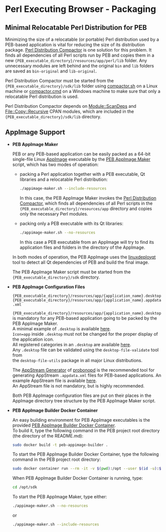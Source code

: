# Perl Executing Browser - Packaging

## Minimal Relocatable Perl Distribution for PEB

Minimizing the size of a relocatable (or portable) Perl distribution used by a PEB-based application is vital for reducing the size of its distribution package. [Perl Distribution Compactor](https://github.com/ddmitov/perl-executing-browser/blob/master/sdk/compactor.pl) is one solution for this problem. It finds all dependencies of all Perl scripts run by PEB and copies them in a new ``{PEB_executable_directory}/resources/app/perl/lib`` folder. Any unnecessary modules are left behind and the original ``bin`` and ``lib`` folders are saved as ``bin-original`` and ``lib-original``.  

Perl Distribution Compactor must be started from the ``{PEB_executable_directory}/sdk/lib`` folder using [compactor.sh](https://github.com/ddmitov/perl-executing-browser/blob/master/sdk/compactor.sh) on a Linux machine or [compactor.cmd](https://github.com/ddmitov/perl-executing-browser/blob/master/sdk/compactor.cmd) on a Windows machine to make sure that only a relocatable Perl distribution is used.  

Perl Distribution Compactor depends on [Module::ScanDeps](https://metacpan.org/pod/Module::ScanDeps) and [File::Copy::Recursive](https://metacpan.org/pod/File::Copy::Recursive) CPAN modules, which are included in the ``{PEB_executable_directory}/sdk/lib`` directory.

## AppImage Support

* **PEB AppImage Maker**

  PEB or any PEB-based application can be easily packed as a 64-bit single-file Linux [AppImage](https://appimage.org/) executable by the [PEB AppImage Maker](https://github.com/ddmitov/perl-executing-browser/blob/master/sdk/appimage-maker.sh) script, which has two modes of operation:  

  * packing a Perl application together with a PEB executable, Qt libraries and a relocatable Perl distribution:  

    ```bash
    ./appimage-maker.sh --include-resources
    ```

    In this case, the PEB AppImage Maker invokes the [Perl Distribution Compactor](https://github.com/ddmitov/perl-executing-browser/blob/master/sdk/compactor.pl), which finds all dependencies of all Perl scripts in the ``{PEB_executable_directory}/resources/app`` directory and copies only the necessary Perl modules.

  * packing only a PEB executable with its Qt libraries:  

    ```bash
    ./appimage-maker.sh --no-resources
    ```

    In this case a PEB executable from an AppImage will try to find its application files and folders in the directory of the AppImage.  

  In both modes of operation, the PEB AppImage uses the [linuxdeployqt](https://github.com/probonopd/linuxdeployqt/releases/) tool to detect all Qt dependencies of PEB and build the final image.  

  The PEB AppImage Maker script must be started from the ``{PEB_executable_directory}/sdk`` directory.  

* **PEB AppImage Configuration Files**

  ``{PEB_executable_directory}/resources/app/{application_name}.desktop``  
  ``{PEB_executable_directory}/resources/app/{application_name}.appdata.xml``  

  ``{PEB_executable_directory}/resources/app/{application_name}.desktop``  
  is mandatory for any PEB-based application going to be packed by the PEB AppImage Maker.  
  A minimal example of ``.desktop`` is available [here](https://github.com/ddmitov/perl-executing-browser/blob/master/resources/app/peb-demo.desktop).  
  ``Icon=app`` inside ``.desktop`` must not be changed for the proper display of the application icon.  
  All registered categories in an ``.desktop`` are available [here](https://standards.freedesktop.org/menu-spec/latest/apa.html).  
  Any ``.desktop`` file can be validated using the ``desktop-file-validate`` tool from  
  the  ``desktop-file-utils`` package in all major Linux distributions.  

  The [AppStream Generator](http://output.jsbin.com/qoqukof) of [probonopd](https://github.com/probonopd) is the recommended tool for generating AppStream ``.appdata.xml`` files for PEB-based applications. An example AppStream file is available [here](https://github.com/ddmitov/perl-executing-browser/blob/master/resources/app/peb-demo.appdata.xml).  
  An AppStream file is not mandatory, but is highly recommended.  

  Both PEB AppImage configuration files are put on their places in the AppImage directory tree structure by the PEB AppImage Maker script.  

* **PEB AppImage Builder Docker Container**

  An easy building environment for PEB AppImage executables is the provided [PEB AppImage Builder Docker Container](https://github.com/ddmitov/perl-executing-browser/blob/master/sdk/Dockerfile).  
  To build it, type the following command in the PEB project root directory (the directory of the README.md):  

  ```bash
  sudo docker build -t peb-appimage-builder .
  ```

  To start the PEB AppImage Builder Docker Container, type the following command in the PEB project root directory:  

  ```bash
  sudo docker container run --rm -it -v $(pwd):/opt --user $(id -u):$(id -g) peb-appimage-builder
  ```

  When PEB AppImage Builder Docker Container is running, type:

  ```bash
  cd /opt/sdk
  ```

  To start the PEB AppImage Maker, type either:

  ```bash
  ./appimage-maker.sh --no-resources
  ```

  or

  ```bash
  ./appimage-maker.sh --include-resources
  ```
